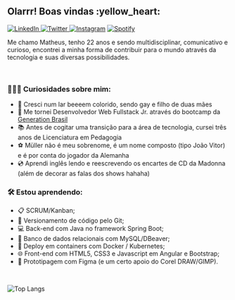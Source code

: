 <h2> Olarrr! Boas vindas :yellow_heart: </h2>

<a href="https://www.linkedin.com/in/matheuxmuller/" target="_blank"><img src="https://img.shields.io/badge/LinkedIn-%230077B5.svg?&style=flat-square&logo=linkedin&logoColor=white" alt="LinkedIn"> </a>
<a href="https://twitter.com/matheuxmuller" target="_blank"><img src="https://img.shields.io/badge/-Twitter-1da1f2?style=flat-square&labelColor=1da1f2&logo=twitter&logoColor=white" alt="Twitter"> </a>
<a href="https://www.instagram.com/matheuxmuller/" target="_blank"><img src="https://img.shields.io/badge/Instagram-%23E4405F.svg?&style=flat-square&logo=instagram&logoColor=white" alt="Instagram" ></a>
<a href="https://open.spotify.com/user/1g0xg7pfxk1kaspgr1nwbknxr?si=W3W9xfBlRZiC5nq0Tivj6w" target="_blank"><img src="https://img.shields.io/badge/-Spotify-00FF7F?style=flat-square&labelColor=00FF7F&logo=spotify&logoColor=white" alt="Spotify"> </a>


<p> Me chamo Matheus, tenho 22 anos e sendo multidisciplinar, comunicativo e curioso, encontrei a minha forma de contribuir para o mundo através da tecnologia e suas diversas possibilidades. </p>
<br>

<h3>👨🏻‍💻 Curiosidades sobre mim: </h3>

- :rainbow: Cresci num lar beeeem colorido, sendo gay e filho de duas mães
- :seedling: Me tornei Desenvolvedor Web Fullstack Jr. através do bootcamp da [Generation Brasil](https://brazil.generation.org/)
- :books: Antes de cogitar uma transição para a área de tecnologia, cursei três anos de Licenciatura em Pedagogia 
- :soccer: Müller não é meu sobrenome, é um nome composto (tipo João Vitor) e é por conta do jogador da Alemanha
- :cd: Aprendi inglês lendo e reescrevendo os encartes de CD da Madonna (além de decorar as falas dos shows hahaha)

<h3>🛠 Estou aprendendo: </h3>

- :clipboard: SCRUM/Kanban;
- :mag_right: Versionamento de código pelo Git;
- :computer: Back-end com Java no framework Spring Boot;
- :floppy_disk: Banco de dados relacionais com MySQL/DBeaver;
- :whale: Deploy em containers com Docker / Kubernetes;
- :globe_with_meridians: Front-end com HTML5, CSS3 e Javascript em Angular e Bootstrap;
- :art: Prototipagem com Figma (e um certo apoio do Corel DRAW/GIMP).


<br>

![Top Langs](https://github-readme-stats.vercel.app/api/top-langs/?username=matheuxmuller&layout=compact&theme=buefy)
